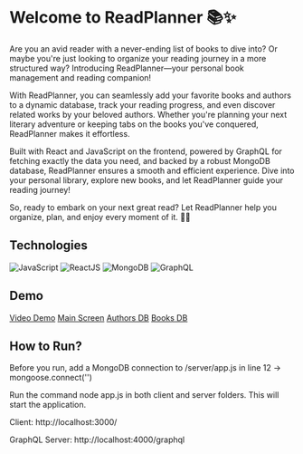 # Welcome to ReadPlanner 📚✨

Are you an avid reader with a never-ending list of books to dive into? Or maybe you're just looking to organize your reading journey in a more structured way? Introducing ReadPlanner—your personal book management and reading companion!

With ReadPlanner, you can seamlessly add your favorite books and authors to a dynamic database, track your reading progress, and even discover related works by your beloved authors. Whether you're planning your next literary adventure or keeping tabs on the books you've conquered, ReadPlanner makes it effortless.

Built with React and JavaScript on the frontend, powered by GraphQL for fetching exactly the data you need, and backed by a robust MongoDB database, ReadPlanner ensures a smooth and efficient experience. Dive into your personal library, explore new books, and let ReadPlanner guide your reading journey!

So, ready to embark on your next great read? Let ReadPlanner help you organize, plan, and enjoy every moment of it. 📖🎉

## Technologies
![JavaScript](https://img.shields.io/badge/-JavaScript-F0DB4F?style=for-the-badge&logo=javascript&logoColor=black)
![ReactJS](https://img.shields.io/badge/-ReactJs-61DAFB?logo=react&logoColor=white&style=for-the-badge)
![MongoDB](https://img.shields.io/badge/-MongoDB-black?style=for-the-badge&logo=mongodb)
![GraphQL](https://img.shields.io/badge/GraphQL-E434AA?style=for-the-badge&logo=graphql&logoColor=white)

## Demo

[Video Demo](./images/Short-Demo.mov)
[Main Screen](./images/Main-Screen.png)
[Authors DB](./images/database_authors.png)
[Books DB](./images/database_books.png)

## How to Run?

Before you run, add a MongoDB connection to /server/app.js in line 12 -> mongoose.connect('')

Run the command node app.js in both client and server folders. This will start the application.

Client: http://localhost:3000/

GraphQL Server: http://localhost:4000/graphql

